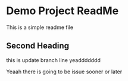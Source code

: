 # Demo Project ReadMe

This is a simple readme file

## Second Heading

this is update branch line yeaddddddd

Yeaah there is going to be issue sooner or later
